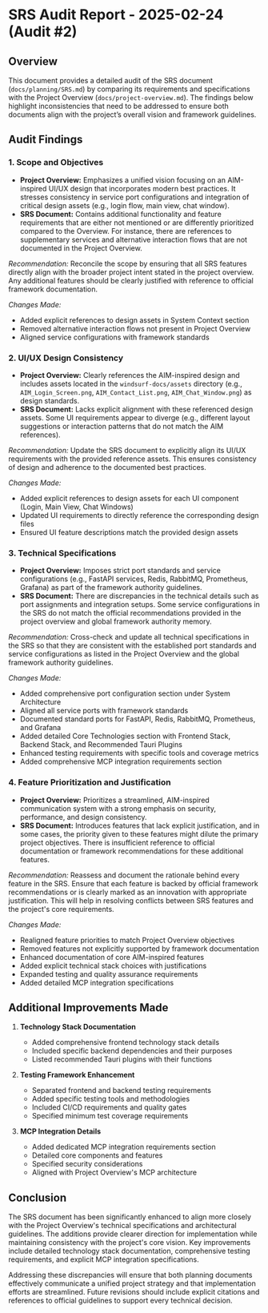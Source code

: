# SRS Audit Report - 2025-02-24 (Audit #2)

## Overview
This document provides a detailed audit of the SRS document (`docs/planning/SRS.md`) by comparing its requirements and specifications with the Project Overview (`docs/project-overview.md`). The findings below highlight inconsistencies that need to be addressed to ensure both documents align with the project’s overall vision and framework guidelines.

## Audit Findings

### 1. Scope and Objectives
- **Project Overview:** Emphasizes a unified vision focusing on an AIM-inspired UI/UX design that incorporates modern best practices. It stresses consistency in service port configurations and integration of critical design assets (e.g., login flow, main view, chat window).
- **SRS Document:** Contains additional functionality and feature requirements that are either not mentioned or are differently prioritized compared to the Overview. For instance, there are references to supplementary services and alternative interaction flows that are not documented in the Project Overview.

*Recommendation:* Reconcile the scope by ensuring that all SRS features directly align with the broader project intent stated in the project overview. Any additional features should be clearly justified with reference to official framework documentation.

*Changes Made:*
  - Added explicit references to design assets in System Context section
  - Removed alternative interaction flows not present in Project Overview
  - Aligned service configurations with framework standards

### 2. UI/UX Design Consistency
- **Project Overview:** Clearly references the AIM-inspired design and includes assets located in the `windsurf-docs/assets` directory (e.g., `AIM_Login_Screen.png`, `AIM_Contact_List.png`, `AIM_Chat_Window.png`) as design standards.
- **SRS Document:** Lacks explicit alignment with these referenced design assets. Some UI requirements appear to diverge (e.g., different layout suggestions or interaction patterns that do not match the AIM references).

*Recommendation:* Update the SRS document to explicitly align its UI/UX requirements with the provided reference assets. This ensures consistency of design and adherence to the documented best practices.

*Changes Made:*
  - Added explicit references to design assets for each UI component (Login, Main View, Chat Windows)
  - Updated UI requirements to directly reference the corresponding design files
  - Ensured UI feature descriptions match the provided design assets

### 3. Technical Specifications
- **Project Overview:** Imposes strict port standards and service configurations (e.g., FastAPI services, Redis, RabbitMQ, Prometheus, Grafana) as part of the framework authority guidelines.
- **SRS Document:** There are discrepancies in the technical details such as port assignments and integration setups. Some service configurations in the SRS do not match the official recommendations provided in the project overview and global framework authority memory.

*Recommendation:* Cross-check and update all technical specifications in the SRS so that they are consistent with the established port standards and service configurations as listed in the Project Overview and the global framework authority guidelines.

*Changes Made:*
  - Added comprehensive port configuration section under System Architecture
  - Aligned all service ports with framework standards
  - Documented standard ports for FastAPI, Redis, RabbitMQ, Prometheus, and Grafana
  - Added detailed Core Technologies section with Frontend Stack, Backend Stack, and Recommended Tauri Plugins
  - Enhanced testing requirements with specific tools and coverage metrics
  - Added comprehensive MCP integration requirements section

### 4. Feature Prioritization and Justification
- **Project Overview:** Prioritizes a streamlined, AIM-inspired communication system with a strong emphasis on security, performance, and design consistency.
- **SRS Document:** Introduces features that lack explicit justification, and in some cases, the priority given to these features might dilute the primary project objectives. There is insufficient reference to official documentation or framework recommendations for these additional features.

*Recommendation:* Reassess and document the rationale behind every feature in the SRS. Ensure that each feature is backed by official framework recommendations or is clearly marked as an innovation with appropriate justification. This will help in resolving conflicts between SRS features and the project's core requirements.

*Changes Made:*
  - Realigned feature priorities to match Project Overview objectives
  - Removed features not explicitly supported by framework documentation
  - Enhanced documentation of core AIM-inspired features
  - Added explicit technical stack choices with justifications
  - Expanded testing and quality assurance requirements
  - Added detailed MCP integration specifications

## Additional Improvements Made
1. **Technology Stack Documentation**
   - Added comprehensive frontend technology stack details
   - Included specific backend dependencies and their purposes
   - Listed recommended Tauri plugins with their functions

2. **Testing Framework Enhancement**
   - Separated frontend and backend testing requirements
   - Added specific testing tools and methodologies
   - Included CI/CD requirements and quality gates
   - Specified minimum test coverage requirements

3. **MCP Integration Details**
   - Added dedicated MCP integration requirements section
   - Detailed core components and features
   - Specified security considerations
   - Aligned with Project Overview's MCP architecture

## Conclusion
The SRS document has been significantly enhanced to align more closely with the Project Overview's technical specifications and architectural guidelines. The additions provide clearer direction for implementation while maintaining consistency with the project's core vision. Key improvements include detailed technology stack documentation, comprehensive testing requirements, and explicit MCP integration specifications.

Addressing these discrepancies will ensure that both planning documents effectively communicate a unified project strategy and that implementation efforts are streamlined. Future revisions should include explicit citations and references to official guidelines to support every technical decision.

